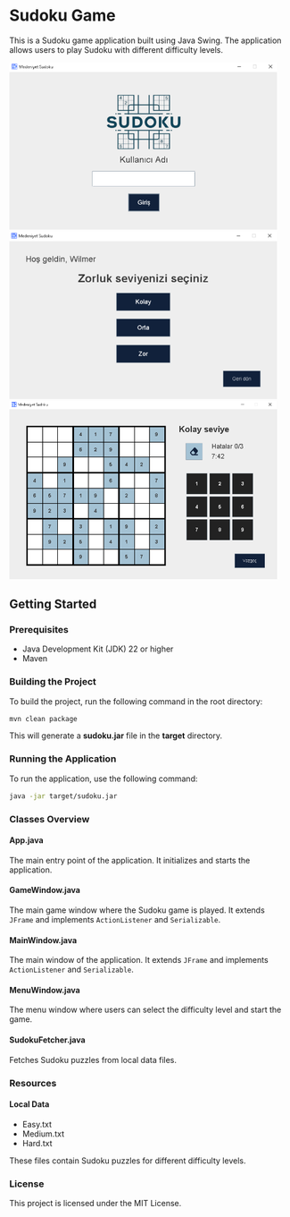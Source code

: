 # Sudoku Game

This is a Sudoku game application built using Java Swing. The application allows users to play Sudoku with different difficulty levels.

<img src="https://github.com/WilmerCP/Sudoku/blob/f77e1d1b6d1857d2efaffcd0ca1b2c312c759f06/mainWindow.png" width="480">

<img src="https://github.com/WilmerCP/Sudoku/blob/f77e1d1b6d1857d2efaffcd0ca1b2c312c759f06/menu.png" width="480">

<img src="https://github.com/WilmerCP/Sudoku/blob/f77e1d1b6d1857d2efaffcd0ca1b2c312c759f06/screenshot.png" width="480">

## Getting Started

### Prerequisites

- Java Development Kit (JDK) 22 or higher
- Maven

### Building the Project

To build the project, run the following command in the root directory:

```sh
mvn clean package
```

This will generate a **sudoku.jar** file in the **target** directory.

### Running the Application

To run the application, use the following command:

```sh
java -jar target/sudoku.jar
```

### Classes Overview

#### App.java

The main entry point of the application. It initializes and starts the application.

#### GameWindow.java

The main game window where the Sudoku game is played. It extends `JFrame` and implements `ActionListener` and `Serializable`.

#### MainWindow.java

The main window of the application. It extends `JFrame` and implements `ActionListener` and `Serializable`.

#### MenuWindow.java

The menu window where users can select the difficulty level and start the game.

#### SudokuFetcher.java

Fetches Sudoku puzzles from local data files.

### Resources

#### Local Data

- Easy.txt
- Medium.txt
- Hard.txt

These files contain Sudoku puzzles for different difficulty levels.

### License

This project is licensed under the MIT License.
